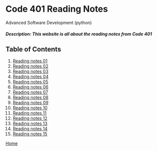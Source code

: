 # Code 401 Reading Notes

Advanced Software Development (python)

##### Description: This website is all about the reading notes from Code 401

## Table of Contents
1. [Reading notes 01](301read01.md)
2. [Reading notes 02]()
3. [Reading notes 03]()
4. [Reading notes 04]()
5. [Reading notes 05]()
6. [Reading notes 06]()
7. [Reading notes 07]()
8. [Reading notes 08]()
9. [Reading notes 09]()
10. [Reading notes 10]()
11. [Reading notes 11]()
12. [Reading notes 12]()
13. [Reading notes 13]()
14. [Reading notes 14]()
15. [Reading notes 15]()

[Home](README.md)
